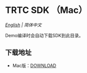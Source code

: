 # TRTC SDK （Mac）

_[English](README.md) | 简体中文_

Demo编译时会自动下载SDK到此目录。

## 下载地址
- Mac版：[DOWNLOAD](https://liteav.sdk.qcloud.com/download/latest/TXLiteAVSDK_TRTC_Mac_latest.tar.bz2)